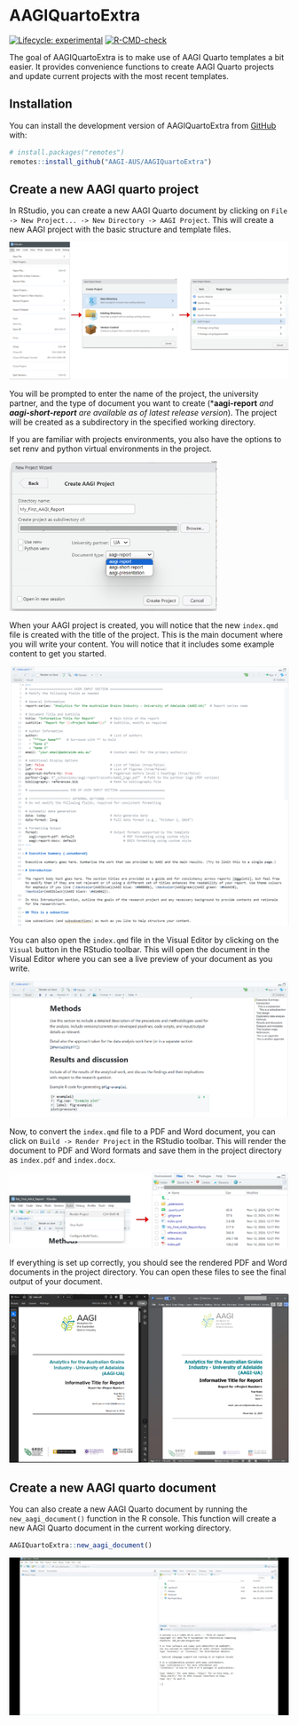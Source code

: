 
<!-- README.md is generated from README.Rmd. Please edit that file -->

# AAGIQuartoExtra

<!-- badges: start -->

[![Lifecycle:
experimental](https://img.shields.io/badge/lifecycle-experimental-orange.svg)](https://lifecycle.r-lib.org/articles/stages.html#experimental)
[![R-CMD-check](https://github.com/AAGI-AUS/AAGIQuartoExtra/actions/workflows/R-CMD-check.yaml/badge.svg)](https://github.com/AAGI-AUS/AAGIQuartoExtra/actions/workflows/R-CMD-check.yaml)

<!-- badges: end -->

The goal of AAGIQuartoExtra is to make use of AAGI Quarto templates a
bit easier. It provides convenience functions to create AAGI Quarto
projects and update current projects with the most recent templates.

## Installation

You can install the development version of AAGIQuartoExtra from
[GitHub](https://github.com/) with:

``` r
# install.packages("remotes")
remotes::install_github("AAGI-AUS/AAGIQuartoExtra")
```

## Create a new AAGI quarto project

In RStudio, you can create a new AAGI Quarto document by clicking on
`File -> New Project... -> New Directory -> AAGI Project`. This will
create a new AAGI project with the basic structure and template files.

![](man/figures/create_project_step1.png)

You will be prompted to enter the name of the project, the university
partner, and the type of document you want to create (\***aagi-report**
*and **aagi-short-report** are available as of latest release version*).
The project will be created as a subdirectory in the specified working
directory.

If you are familiar with projects environments, you also have the
options to set renv and python virtual environments in the project.

<img src="man/figures/create_project_step2.png" width="374" />

When your AAGI project is created, you will notice that the new
`index.qmd` file is created with the title of the project. This is the
main document where you will write your content. You will notice that it
includes some example content to get you started.

![](man/figures/create_project_step3.png)

You can also open the `index.qmd` file in the Visual Editor by clicking
on the `Visual` button in the RStudio toolbar. This will open the
document in the Visual Editor where you can see a live preview of your
document as you write.

![](man/figures/create_project_step4.png)

Now, to convert the `index.qmd` file to a PDF and Word document, you can
click on `Build -> Render Project` in the RStudio toolbar. This will
render the document to PDF and Word formats and save them in the project
directory as `index.pdf` and `index.docx`.

![](man/figures/create_project_step5.png)

If everything is set up correctly, you should see the rendered PDF and
Word documents in the project directory. You can open these files to see
the final output of your document.

![](man/figures/create_project_step6.png)

## Create a new AAGI quarto document

You can also create a new AAGI Quarto document by running the
`new_aagi_document()` function in the R console. This function will
create a new AAGI Quarto document in the current working directory.

``` r
AAGIQuartoExtra::new_aagi_document()
```

<p align="center">

<img src="man/figures/recording_new_aagi_document.gif" alt="Video">
</p>
